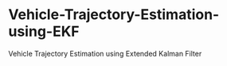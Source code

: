 # Vehicle-Trajectory-Estimation-using-EKF
Vehicle Trajectory Estimation using Extended Kalman Filter

